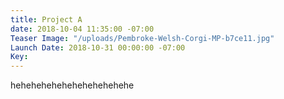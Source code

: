 ```yaml
---
title: Project A
date: 2018-10-04 11:35:00 -07:00
Teaser Image: "/uploads/Pembroke-Welsh-Corgi-MP-b7ce11.jpg"
Launch Date: 2018-10-31 00:00:00 -07:00
Key: 
---
```


hehehehehehehehehehehehe